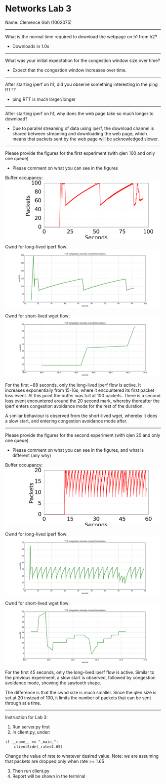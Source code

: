# Networks Lab 3

Name: Clemence Goh (1002075)

---
What is the normal time required to download the webpage on h1 from h2?
- Downloads in 1.0s

---
What was your initial expectation for the congestion window size over time?
- Expect that the congestion window increases over time.

---
After starting iperf on h1, did you observe something interesting in the ping RTT?
- ping RTT is much larger/longer

---
After starting iperf on h1, why does the web page take so much longer to download?
- Due to parallel streaming of data using iperf, the download channel is shared between 
streaming and downloading the web page, which means that packets sent by the web page 
will be acknowledged slower.


---
Please provide the figures for the first experiment (with qlen 100 and only one queue)
- Please comment on what you can see in the figures 

Buffer occupancy:
![experiment 1 queue](./images/Expt_1_queue.png)

Cwnd for long-lived iperf flow:
![experiment 1 iperf](./images/Expt_1_tcp_cwnd_iperf.png)

Cwnd for short-lived wget flow:
![experiment 1 wget](./images/Expt_1_tcp_cwnd_wget.png)

For the first ~88 seconds, only the long-lived iperf flow is active.
It increases exponentially from 15-16s, where it encountered its first packet loss event.
At this point the buffer was full at 100 packets.
There is a second loss event encountered around the 20 second mark, whereby thereafter the
iperf enters congestion avoidance mode for the rest of the duration.

A similar behaviour is observed from the short-lived wget, whereby it does a
slow start, and entering congestion avoidance mode after.

---
Please provide the figures for the second experiment (with qlen 20 and only one queue)
- Please comment on what you can see in the figures, and what is different (any why)


Buffer occupancy:
![experiment 3 queue](./images/Expt_3_queue.png)

Cwnd for long-lived iperf flow:
![experiment 3 iperf](./images/Expt_3_tcp_cwnd_iperf.png)

Cwnd for short-lived wget flow:
![experiment 3 wget](./images/Expt_3_tcp_cwnd_wget.png)

For the first 45 seconds, only the long-lived iperf flow is active.
Similar to the previous experiment, a slow start is observed,
followed by congestion avoidance mode, showing the sawtooth shape.

The difference is that the cwnd size is much smaller.
Since the qlen size is set at 20 instead of 100, it limits the number
of packets that can be sent through at a time.


---

Instruction for Lab 3:
1)	Run server.py first
2)	In client.py, under:
```
if __name__ == "_main_":
    clientSide(_rate=1.65)
```

Change the value of rate to whatever desired value.
Note: we are assuming that packets are dropped only when rate >= 1.65

3)	Then run client.py
4)	Report will be shown in the terminal





